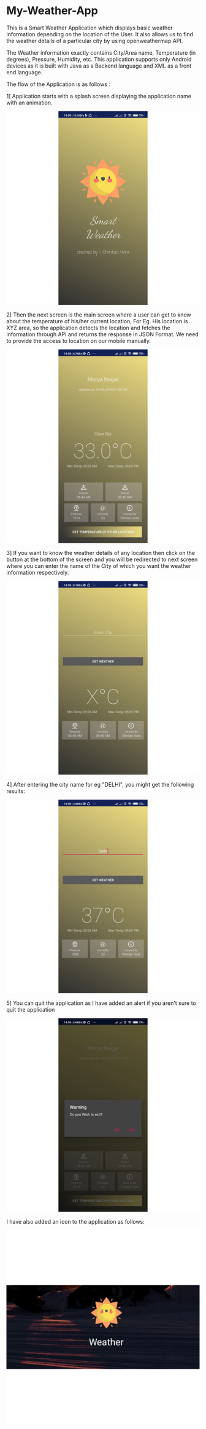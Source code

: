 # My-Weather-App

This is a Smart Weather Application which displays basic weather information depending on the location of the  User. It also allows us to find the weather details of a particular city by using openweathermap API.

The Weather information exactly contains City/Area name, Temperature (in degrees), Pressure, Humidity, etc. This application supports only Android devices as it is built with Java as a Backend language and XML as a front end language.

The flow of the Application is as follows :

1] Application starts with a splash screen displaying the application name with an animation.

  ![Splash Screen](./Screenshots/Splashschreen_screenshot.jpg)  

2] Then the next screen is the main screen where a user can get to know about the temperature of his/her current location, For Eg. His location is XYZ area, so the application detects the location and fetches the information through API and returns the response in JSON Format. We need to provide the access to location on our mobile manually.

![Main Screen](./Screenshots/MainScreen_Screenshot.jpg)  

3] If you want to know the weather details of any location then click on the button at the bottom of the screen and you will be redirected to next screen where you can enter the name of the City of which you want the weather information respectively.

![Other Location](./Screenshots/Other_loc_Screenshot.jpg)  


4] After entering the city name for eg "DELHI", you might get the following results:

![Other Location-2](./Screenshots/Delhi.jpg)  


5] You can quit the application as I have added an alert if you aren't sure to quit the application

![Exit](./Screenshots/Exit_Screenshot.jpg)  


I have also added an icon to the application as follows:

![App Icon](./Screenshots/App_icon_Screenshot.jpg)  
